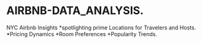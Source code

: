 # AIRBNB-DATA_ANALYSIS.
NYC Airbnb Insights
*spotlighting prime Locations for Travelers and Hosts.
*Pricing Dynamics
*Room Preferences
*Popularity Trends.
